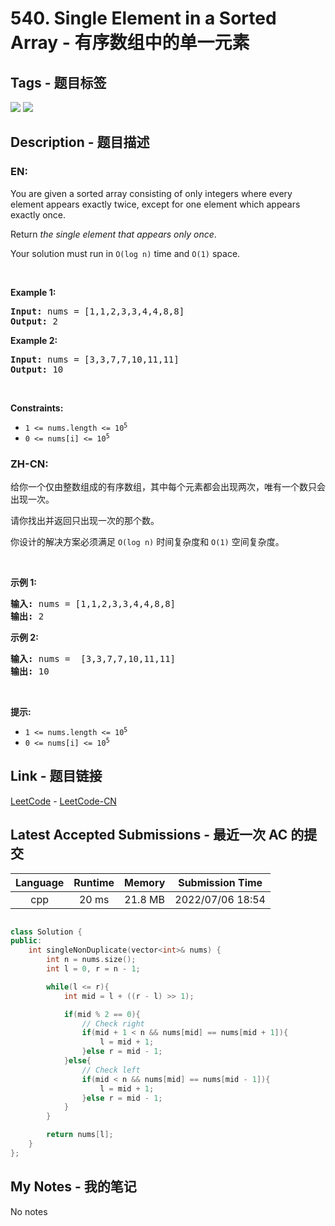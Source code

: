 
# 540. Single Element in a Sorted Array - 有序数组中的单一元素

## Tags - 题目标签

 <img src="https://img.shields.io/badge/Array-数组-blue.svg">   <img src="https://img.shields.io/badge/Binary Search-二分查找-blue.svg">  


## Description - 题目描述

### EN:
<p>You are given a sorted array consisting of only integers where every element appears exactly twice, except for one element which appears exactly once.</p>

<p>Return <em>the single element that appears only once</em>.</p>

<p>Your solution must run in <code>O(log n)</code> time and <code>O(1)</code> space.</p>

<p>&nbsp;</p>
<p><strong class="example">Example 1:</strong></p>
<pre><strong>Input:</strong> nums = [1,1,2,3,3,4,4,8,8]
<strong>Output:</strong> 2
</pre><p><strong class="example">Example 2:</strong></p>
<pre><strong>Input:</strong> nums = [3,3,7,7,10,11,11]
<strong>Output:</strong> 10
</pre>
<p>&nbsp;</p>
<p><strong>Constraints:</strong></p>

<ul>
	<li><code>1 &lt;= nums.length &lt;= 10<sup>5</sup></code></li>
	<li><code>0 &lt;= nums[i] &lt;= 10<sup>5</sup></code></li>
</ul>


### ZH-CN:
<p>给你一个仅由整数组成的有序数组，其中每个元素都会出现两次，唯有一个数只会出现一次。</p>

<p>请你找出并返回只出现一次的那个数。</p>

<p>你设计的解决方案必须满足 <code>O(log n)</code> 时间复杂度和 <code>O(1)</code> 空间复杂度。</p>

<p>&nbsp;</p>

<p><strong>示例 1:</strong></p>

<pre>
<strong>输入:</strong> nums = [1,1,2,3,3,4,4,8,8]
<strong>输出:</strong> 2
</pre>

<p><strong>示例 2:</strong></p>

<pre>
<strong>输入:</strong> nums =  [3,3,7,7,10,11,11]
<strong>输出:</strong> 10
</pre>

<p>&nbsp;</p>

<p><meta charset="UTF-8" /></p>

<p><strong>提示:</strong></p>

<ul>
	<li><code>1 &lt;= nums.length &lt;= 10<sup>5</sup></code></li>
	<li><code>0 &lt;= nums[i]&nbsp;&lt;= 10<sup>5</sup></code></li>
</ul>



## Link - 题目链接

[LeetCode](https://leetcode.com/problems/single-element-in-a-sorted-array/description/)  -  [LeetCode-CN](https://leetcode.cn/problems/single-element-in-a-sorted-array/description/)
## Latest Accepted Submissions - 最近一次 AC 的提交


| Language | Runtime | Memory | Submission Time |
|:---:|:---:|:---:|:---:|
| cpp  | 20 ms | 21.8 MB | 2022/07/06 18:54 |

```cpp

class Solution {
public:
    int singleNonDuplicate(vector<int>& nums) {
        int n = nums.size();
        int l = 0, r = n - 1;

        while(l <= r){
            int mid = l + ((r - l) >> 1);

            if(mid % 2 == 0){
                // Check right
                if(mid + 1 < n && nums[mid] == nums[mid + 1]){
                    l = mid + 1;
                }else r = mid - 1;
            }else{
                // Check left 
                if(mid < n && nums[mid] == nums[mid - 1]){
                    l = mid + 1;
                }else r = mid - 1;
            }
        }

        return nums[l];
    }
};

```
## My Notes - 我的笔记


No notes

